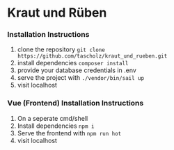 # Kraut und Rüben

### Installation Instructions
1. clone the repository `git clone https://github.com/tascholz/kraut_und_rueben.git`
2. install dependencies `composer install`
3. provide your database credentials in .env
4. serve the project with `./vendor/bin/sail up`
5. visit localhost


### Vue (Frontend) Installation Instructions
1. On a seperate cmd/shell
2. Install dependencies `npm i`
3. Serve the frontend with `npm run hot`
4. visit localhost
